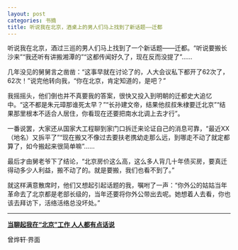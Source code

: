 ```yaml
---
layout: post
categories: 书摘
title: 听说我在北京，酒桌上的男人们马上找到了新话题——迁都
---
```


听说我在北京，酒过三巡的男人们马上找到了一个新话题——迁都。“听说要搬长沙来”“我还听有讲搬湘潭的”“这都传闻好久了，现在反而没提了”……

几年没见的舅舅言之凿凿：“这事早就在讨论了的，人大会议私下都开了62次了，62次！”说完他转向我，“你在北京，肯定知道的，是吧？”

我摇摇头，他们倒也并不真要我的答案，很快又投入到明朝的迁都史大追忆中。“这不都是朱元璋那谁死太早？”“长孙建文帝，结果他叔叔朱棣要迁北京”“结果那里根本不适合人居住，你看现在还要把南水北调上去才行”。

一番说罢，大家还从国家大工程聊到家门口拆迁来论证自己的消息可靠，“最近XX（地名）又拆平了”“现在搬又不像过去要扶老携幼走那么远，到哪走不动了就定都算了，如今搬起来很简单嘛”……

最后才由舅老爷下了结论，“北京房价这么高，这么多人背几十年债买房，要真迁得动多少人利益，搬不动了的。就是要搬，我们也看不到了。”

就这样满意散席时，他们又想起引起话题的我，嘱咐了一声：“你外公的姑姑当年革命去了北京都是老部长级的，当年还要将你外公带出去呢。她想着人去看，你也该去拜访下，活络活络总没坏处。”

---

**[当聊起我在“北京”工作 人人都有点话说](http://t.cn/Rx3pwGO)**

曾烨轩·界面